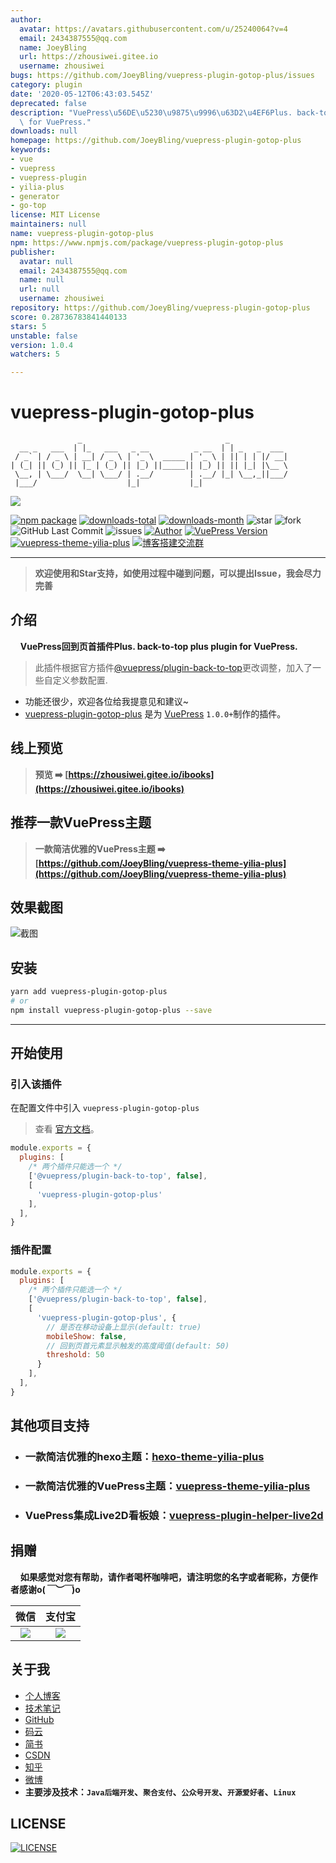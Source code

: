 ```yaml
---
author:
  avatar: https://avatars.githubusercontent.com/u/25240064?v=4
  email: 2434387555@qq.com
  name: JoeyBling
  url: https://zhousiwei.gitee.io
  username: zhousiwei
bugs: https://github.com/JoeyBling/vuepress-plugin-gotop-plus/issues
category: plugin
date: '2020-05-12T06:43:03.545Z'
deprecated: false
description: "VuePress\u56DE\u5230\u9875\u9996\u63D2\u4EF6Plus. back-to-top plus plugin\
  \ for VuePress."
downloads: null
homepage: https://github.com/JoeyBling/vuepress-plugin-gotop-plus
keywords:
- vue
- vuepress
- vuepress-plugin
- yilia-plus
- generator
- go-top
license: MIT License
maintainers: null
name: vuepress-plugin-gotop-plus
npm: https://www.npmjs.com/package/vuepress-plugin-gotop-plus
publisher:
  avatar: null
  email: 2434387555@qq.com
  name: null
  url: null
  username: zhousiwei
repository: https://github.com/JoeyBling/vuepress-plugin-gotop-plus
score: 0.28736783841440133
stars: 5
unstable: false
version: 1.0.4
watchers: 5

---
```


# vuepress-plugin-gotop-plus

```
               _                                _
  __ _   ___  | |_   ___   _ __          _ __  | | _   _  ___
 / _` | / _ \ | __| / _ \ | '_ \  _____ | '_ \ | || | | |/ __|
| (_| || (_) || |_ | (_) || |_) ||_____|| |_) || || |_| |\__ \
 \__, | \___/  \__| \___/ | .__/        | .__/ |_| \__,_||___/
 |___/                    |_|           |_|
```

[![](https://nodei.co/npm/vuepress-plugin-gotop-plus.png?downloads=true&downloadRank=true&stars=true)](https://www.npmjs.com/package/vuepress-plugin-gotop-plus)

[![npm package](https://img.shields.io/npm/v/vuepress-plugin-gotop-plus.svg?label=vuepress-plugin-gotop-plus)](https://www.npmjs.com/package/vuepress-plugin-gotop-plus)
[![downloads-total](https://img.shields.io/npm/dt/vuepress-plugin-gotop-plus.svg)](https://www.npmjs.com/package/vuepress-plugin-gotop-plus)
[![downloads-month](https://img.shields.io/npm/dm/vuepress-plugin-gotop-plus.svg)](https://www.npmjs.com/package/vuepress-plugin-gotop-plus)
![star](https://img.shields.io/github/stars/JoeyBling/vuepress-plugin-gotop-plus "star")
![fork](https://img.shields.io/github/forks/JoeyBling/vuepress-plugin-gotop-plus "fork")
![GitHub Last Commit](https://img.shields.io/github/last-commit/JoeyBling/vuepress-plugin-gotop-plus.svg?label=commits "GitHub Last Commit")
![issues](https://img.shields.io/github/issues/JoeyBling/vuepress-plugin-gotop-plus "issues")
[![Author](https://img.shields.io/badge/Author-JoeyBling-red.svg "Author")](https://zhousiwei.gitee.io "Author")
[![VuePress Version](https://img.shields.io/badge/VuePress-%3E%3D%201.0.0-blue.svg)](https://v1.vuepress.vuejs.org/zh/)
[![vuepress-theme-yilia-plus](https://img.shields.io/badge/Theme-Yilia_Plus-red.svg "vuepress-theme-yilia-plus")](https://github.com/JoeyBling/vuepress-theme-yilia-plus)
[![博客搭建交流群](https://img.shields.io/badge/QQ群-422625065-red.svg "博客搭建交流群")](https://jq.qq.com/?_wv=1027&k=58Ypj9z "博客搭建交流群")

------------------

> **欢迎使用和Star支持，如使用过程中碰到问题，可以提出Issue，我会尽力完善**

## 介绍
&#160;&#160;&#160;&#160;**VuePress回到页首插件Plus. back-to-top plus plugin for VuePress.**

> 此插件根据官方插件[@vuepress/plugin-back-to-top](https://v1.vuepress.vuejs.org/zh/plugin/official/plugin-back-to-top.html)更改调整，加入了一些自定义参数配置.

- 功能还很少，欢迎各位给我提意见和建议~
- [vuepress-plugin-gotop-plus](https://github.com/JoeyBling/vuepress-plugin-gotop-plus) 是为 [VuePress](https://v1.vuepress.vuejs.org/zh/) `1.0.0+`制作的插件。

## 线上预览

> **预览 ➡️ [https://zhousiwei.gitee.io/ibooks](https://zhousiwei.gitee.io/ibooks)**

## 推荐一款VuePress主题
> **一款简洁优雅的VuePress主题 ➡️ [https://github.com/JoeyBling/vuepress-theme-yilia-plus](https://github.com/JoeyBling/vuepress-theme-yilia-plus)**

## 效果截图

![截图](./examples/images/web_mini.png)

## 安装

```bash
yarn add vuepress-plugin-gotop-plus
# or
npm install vuepress-plugin-gotop-plus --save
```

------------

## 开始使用

### 引入该插件

在配置文件中引入 `vuepress-plugin-gotop-plus`

> 查看 [官方文档](https://v1.vuepress.vuejs.org/zh/plugin/using-a-plugin.html)。

```javascript
module.exports = {
  plugins: [
    /* 两个插件只能选一个 */
    ['@vuepress/plugin-back-to-top', false],
    [
      'vuepress-plugin-gotop-plus'
    ],
  ],
}
```

### 插件配置

```javascript
module.exports = {
  plugins: [
    /* 两个插件只能选一个 */
    ['@vuepress/plugin-back-to-top', false],
    [
      'vuepress-plugin-gotop-plus', {
        // 是否在移动设备上显示(default: true)
        mobileShow: false,
        // 回到页首元素显示触发的高度阈值(default: 50)
        threshold: 50
      }
    ],
  ],
}
```

## 其他项目支持

- ### 一款简洁优雅的hexo主题：[hexo-theme-yilia-plus](https://github.com/JoeyBling/hexo-theme-yilia-plus)
- ### 一款简洁优雅的VuePress主题：[vuepress-theme-yilia-plus](https://github.com/JoeyBling/vuepress-theme-yilia-plus)
- ### VuePress集成Live2D看板娘：[vuepress-plugin-helper-live2d](https://github.com/JoeyBling/vuepress-plugin-helper-live2d)

## 捐赠
&#160;&#160;&#160;&#160;**如果感觉对您有帮助，请作者喝杯咖啡吧，请注明您的名字或者昵称，方便作者感谢o(*￣︶￣*)o**

| 微信 | 支付宝 |
| :---: | :---: |
| ![](./examples/images/weixin.png) | ![](./examples/images/alipay.jpeg) |

## 关于我
- [个人博客](https://zhousiwei.gitee.io/)
- [技术笔记](https://zhousiwei.gitee.io/ibooks/)
- [GitHub](https://github.com/JoeyBling)
- [码云](https://gitee.com/zhousiwei)
- [简书](https://www.jianshu.com/u/02cbf31a043a)
- [CSDN](https://blog.csdn.net/qq_30930805)
- [知乎](https://www.zhihu.com/people/joeybling)
- [微博](http://weibo.com/jayinfo)
- **主要涉及技术：`Java后端开发`、`聚合支付`、`公众号开发`、`开源爱好者`、`Linux`**

## LICENSE

[![LICENSE](https://img.shields.io/github/license/JoeyBling/vuepress-plugin-gotop-plus "LICENSE")](./LICENSE "LICENSE")
